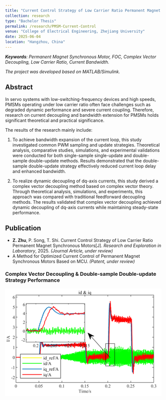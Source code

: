 ```yaml
---
title: "Current Control Strategy of Low Carrier Ratio Permanent Magnet Synchronous Motor Drive Systems"
collection: research
type: "Bachelor Thesis"
permalink: /research/PMSM-Current-Control
venue: "College of Electrical Engineering, Zhejiang University"
date: 2025-06-04
location: "Hangzhou, China"
---
```


***Keywords**: Permanent Magnet Synchronous Motor, FOC, Complex Vector Decoupling, Low Carrier Ratio, Current Bandwidth.*

*The project was developed based on MATLAB/Simulink.*

## Abstract
In servo systems with low-switching-frequency devices and high speeds, PMSMs operating under low carrier ratio often face challenges such as degraded dynamic performance and severe current coupling. Therefore, research on current decoupling and bandwidth extension for PMSMs holds significant theoretical and practical significance.

The results of the research mainly include:  

1. To achieve bandwidth expansion of the current loop, this study investigated common PWM sampling and update strategies. Theoretical analysis, comparative studies, simulations, and experimental validations were conducted for both single-sample single-update and double-sample double-update methods. Results demonstrated that the double-sample double-update strategy effectively reduced current loop delay and enhanced bandwidth.  

2. To realize dynamic decoupling of dq-axis currents, this study derived a complex vector decoupling method based on complex vector theory. Through theoretical analysis, simulations, and experiments, this approach was compared with traditional feedforward decoupling methods. The results validated that complex vector decoupling achieved dynamic decoupling of dq-axis currents while maintaining steady-state performance.

## Publication
* **Z. Zhu**, P. Song, T. Shi. Current Control Strategy of Low Carrier Ratio Permanent Magnet Synchronous Motors[J]. *Research and Exploration in Laboratory*, 2025. *(Journal Article, under review)*
* A Method for Optimized Current Control of Permanent Magnet Synchronous Motors Based on MCU. *(Patent, under review)*

### Complex Vector Decoupling & Double-sample Double-update Strategy Performance

<img src='/images/CV-dq-current.png'>



